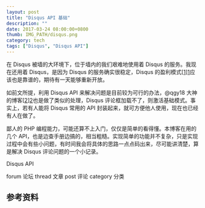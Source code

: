 ```yaml
---
layout: post
title: "Disqus API 基础"
description: ""
date: 2017-03-24 08:00:00+0800
thumb: IMG_PATH/disqus.png
category: tech
tags: ["Disqus", "Disqus API"]
---
```


在 Disqus 被墙的大环境下，位于墙内的我们艰难地使用着 Disqus 的服务。我现在还用着 Disqus，是因为 Disqus 的服务确实很稳定，Disqus 的盈利模式[[1]][1]应该也是靠谱的，期待有一天能够重新开放。

如前文所提，利用 Disqus API 来解决问题是目前较为可行的办法，@qgy18 大神的博客[[2]][2]也是做了类似的处理，Disqus 评论框加载不了，则激活基础模式。事实上，若有人能将 Disqus 常用的 API 封装起来，就可方便他人使用，现在也已经有人在做了。

鄙人的 PHP 编程能力，可能还算不上入门，仅仅是简单的看得懂。本博客在用的几个 API，也是边查手册边搞的，相当粗糙。实现简单的功能并不复杂，只是实现过程中会有些小问题，有时间我会将具体的思路一点点码出来，尽可能讲清楚，算是解决 Disqus 评论问题的一个小记录。

Disqus API

forum 论坛
thread 文章
post 评论
category 分类

## 参考资料

[1]: https://disqus.com/home/discussion/androidpolice/join_us_for_an_ama_with_disqus_at_11am_pst/#comment-2649731809 "We make money through a few different ways"
[2]: https://imququ.com "JerryQu 的小站"
